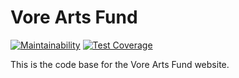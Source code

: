 # Vore Arts Fund

[![Maintainability](https://api.codeclimate.com/v1/badges/ca66ee05a477d522df82/maintainability)](https://codeclimate.com/github/BallStateCBER/vore-arts-fund/maintainability)
[![Test Coverage](https://api.codeclimate.com/v1/badges/ca66ee05a477d522df82/test_coverage)](https://codeclimate.com/github/BallStateCBER/vore-arts-fund/test_coverage)

This is the code base for the Vore Arts Fund website.

